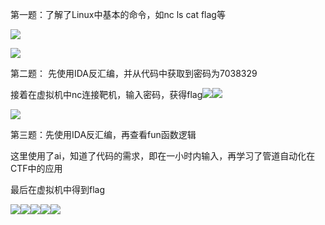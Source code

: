 第一题：了解了Linux中基本的命令，如nc ls cat flag等

![](https://cdn.nlark.com/yuque/0/2025/png/61871836/1760846963646-ef193585-715a-46cd-be76-ddc52d1256ee.png)

![](https://cdn.nlark.com/yuque/0/2025/png/61871836/1760846962640-46aea4e0-d60a-4b1b-ae68-684f77bb22e0.png)



第二题： 先使用IDA反汇编，并从代码中获取到密码为7038329

接着在虚拟机中nc连接靶机，输入密码，获得flag![](https://cdn.nlark.com/yuque/0/2025/png/61871836/1760846964055-3591600b-03d2-4fcb-b625-882c2b2a6d38.png)![](https://cdn.nlark.com/yuque/0/2025/png/61871836/1760846964232-051b600a-edb1-464e-9576-be1038da3998.png)

![](https://cdn.nlark.com/yuque/0/2025/png/61871836/1760846963341-9795ae9f-217b-4e96-855d-54d6bbe16a4a.png)



第三题：先使用IDA反汇编，再查看fun函数逻辑

这里使用了ai，知道了代码的需求，即在一小时内输入，再学习了管道自动化在CTF中的应用

最后在虚拟机中得到flag

![](https://cdn.nlark.com/yuque/0/2025/png/61871836/1760846964286-3757d1f0-a615-46e9-b296-cc2f1e3018b2.png)![](https://cdn.nlark.com/yuque/0/2025/png/61871836/1760846964462-7ec56b81-4d89-435f-9b5e-4c12ef57b1f2.png)![](https://cdn.nlark.com/yuque/0/2025/png/61871836/1760846963271-1e4d8ca6-b324-4018-a8b2-fe8771eb2c5c.png)![](https://cdn.nlark.com/yuque/0/2025/png/61871836/1760846964591-2c958fd9-5448-4f8d-ba2f-1eadd1a6b7f5.png)![](https://cdn.nlark.com/yuque/0/2025/png/61871836/1760846965281-33ca9cc0-7786-420b-bfdf-6c5f4afc1c2f.png)


